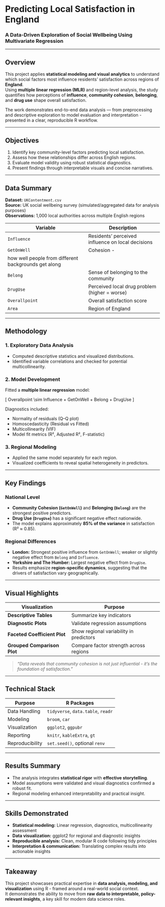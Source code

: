 # Predicting Local Satisfaction in England  
### A Data-Driven Exploration of Social Wellbeing Using Multivariate Regression  

---

## Overview

This project applies **statistical modeling and visual analytics** to understand which social factors most influence residents’ satisfaction across regions of **England**.  
Using **multiple linear regression (MLR)** and region-level analysis, the study quantifies how perceptions of **influence**, **community cohesion**, **belonging**, and **drug use** shape overall satisfaction.

The work demonstrates end-to-end data analysis — from preprocessing and descriptive exploration to model evaluation and interpretation - presented in a clear, reproducible R workflow.

---

## Objectives

1. Identify key community-level factors predicting local satisfaction.  
2. Assess how these relationships differ across English regions.  
3. Evaluate model validity using robust statistical diagnostics.  
4. Present findings through interpretable visuals and concise narratives.

---

## Data Summary

**Dataset:** `UKContentment.csv`  
**Source:** UK social wellbeing survey (simulated/aggregated data for analysis purposes)  
**Observations:** 1,000 local authorities across multiple English regions  

| Variable | Description |
|-----------|-------------|
| `Influence` | Residents’ perceived influence on local decisions |
| `GetOnWell` | Cohesion -
how well people from different backgrounds get along |
| `Belong` | Sense of belonging to the community |
| `DrugUse` | Perceived local drug problem (higher = worse) |
| `Overallpoint` | Overall satisfaction score |
| `Area` | Region of England |

---

## Methodology

### 1. **Exploratory Data Analysis**
- Computed descriptive statistics and visualized distributions.  
- Identified variable correlations and checked for potential multicollinearity.

### 2. **Model Development**
Fitted a **multiple linear regression** model:

\[
Overallpoint \sim Influence + GetOnWell + Belong + DrugUse
\]

Diagnostics included:
- Normality of residuals (Q–Q plot)  
- Homoscedasticity (Residual vs Fitted)  
- Multicollinearity (VIF)  
- Model fit metrics (R², Adjusted R², F-statistic)

### 3. **Regional Modeling**
- Applied the same model separately for each region.  
- Visualized coefficients to reveal spatial heterogeneity in predictors.

---

## Key Findings

### National Level
- **Community Cohesion (`GetOnWell`)** and **Belonging (`Belong`)** are the strongest positive predictors.  
- **Drug Use (`DrugUse`)** has a significant negative effect nationwide.  
- The model explains approximately **85% of the variance** in satisfaction (R² ≈ 0.85).

### Regional Differences
- **London:** Strongest positive influence from `GetOnWell`; weaker or slightly negative effect from `Belong` and `Influence`.  
- **Yorkshire and The Humber:** Largest negative effect from `DrugUse`.  
- Results emphasize **region-specific dynamics**, suggesting that the drivers of satisfaction vary geographically.

---

## Visual Highlights

| Visualization | Purpose |
|----------------|----------|
| **Descriptive Tables** | Summarize key indicators |
| **Diagnostic Plots** | Validate regression assumptions |
| **Faceted Coefficient Plot** | Show regional variability in predictors |
| **Grouped Comparison Plot** | Compare factor strength across regions |

> *“Data reveals that community cohesion is not just influential - it’s the foundation of satisfaction.”*

---

## Technical Stack

| Purpose | R Packages |
|----------|-------------|
| Data Handling | `tidyverse`, `data.table`, `readr` |
| Modeling | `broom`, `car` |
| Visualization | `ggplot2`, `ggpubr` |
| Reporting | `knitr`, `kableExtra`, `gt` |
| Reproducibility | `set.seed()`, optional `renv` |

---

## Results Summary

- The analysis integrates **statistical rigor** with **effective storytelling**.  
- Model assumptions were validated and visual diagnostics confirmed a robust fit.  
- Regional modeling enhanced interpretability and practical insight.  

---

## Skills Demonstrated

- **Statistical modeling:** Linear regression, diagnostics, multicollinearity assessment  
- **Data visualization:** ggplot2 for regional and diagnostic insights  
- **Reproducible analysis:** Clean, modular R code following tidy principles  
- **Interpretation & communication:** Translating complex results into actionable insights  

---

## Takeaway

This project showcases practical expertise in **data analysis, modeling, and visualization** using R - framed around a real-world social context.  
It demonstrates the ability to move from **raw data to interpretable, policy-relevant insights**, a key skill for modern data science roles.
